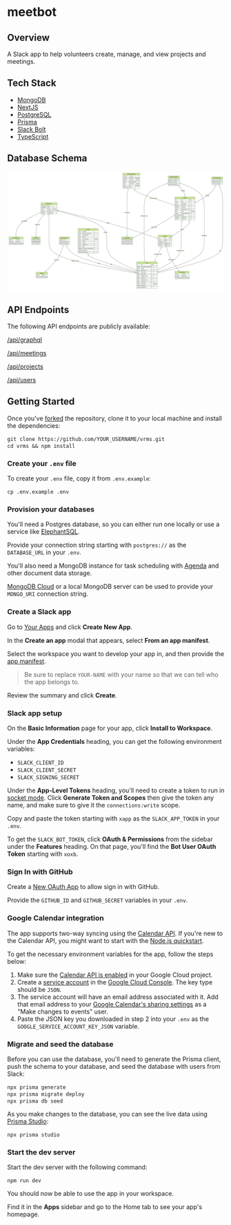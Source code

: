 # meetbot

## Overview

A Slack app to help volunteers create, manage, and view projects and meetings.

## Tech Stack

- [MongoDB](https://github.com/mongodb/node-mongodb-native)
- [NextJS](https://nextjs.org/)
- [PostgreSQL](https://www.postgresql.org/)
- [Prisma](https://www.prisma.io/)
- [Slack Bolt](https://slack.dev/bolt-js/tutorial/getting-started)
- [TypeScript](https://www.typescriptlang.org/)

## Database Schema

![schema](/prisma/ERD.svg)

## API Endpoints

The following API endpoints are publicly available:

[/api/graphql](https://vrms-main.us-west-1.elasticbeanstalk.com/api/graphql)

[/api/meetings](https://vrms-main.us-west-1.elasticbeanstalk.com/api/meetings)

[/api/projects](https://vrms-main.us-west-1.elasticbeanstalk.com/api/projects)

[/api/users](https://vrms-main.us-west-1.elasticbeanstalk.com/api/users)

## Getting Started

Once you've [forked](https://github.com/tmshkr/vrms/fork) the repository,
clone it to your local machine and install the dependencies:

```
git clone https://github.com/YOUR_USERNAME/vrms.git
cd vrms && npm install
```

### Create your `.env` file

To create your `.env` file, copy it from `.env.example`:

```
cp .env.example .env
```

### Provision your databases

You'll need a Postgres database, so you can either run one locally
or use a service like [ElephantSQL](https://www.elephantsql.com/).

Provide your connection string starting with `postgres://` as the `DATABASE_URL` in your `.env`.

You'll also need a MongoDB instance for task scheduling with [Agenda](https://github.com/agenda/agenda) and other document data storage.

[MongoDB Cloud](https://www.mongodb.com/cloud) or a local MongoDB server
can be used to provide your `MONGO_URI` connection string.

### Create a Slack app

Go to [Your Apps](https://api.slack.com/apps) and click **Create New App**.

In the **Create an app** modal that appears, select **From an app manifest**.

Select the workspace you want to develop your app in, and then provide the [app manifest](./apps/slackbot/app-manifest.yaml).

> Be sure to replace `YOUR-NAME` with your name so that we can tell who the app belongs to.

Review the summary and click **Create**.

### Slack app setup

On the **Basic Information** page for your app, click **Install to Workspace**.

Under the **App Credentials** heading, you can get the following environment variables:

- `SLACK_CLIENT_ID`
- `SLACK_CLIENT_SECRET`
- `SLACK_SIGNING_SECRET`

Under the **App-Level Tokens** heading, you'll need to create a token to run in [socket mode](https://api.slack.com/apis/connections/socket). Click **Generate Token and Scopes** then give the token any name, and make sure to give it the `connections:write` scope.

Copy and paste the token starting with `xapp` as the `SLACK_APP_TOKEN` in your `.env`.

To get the `SLACK_BOT_TOKEN`, click **OAuth & Permissions** from the sidebar under the **Features** heading.
On that page, you'll find the **Bot User OAuth Token** starting with `xoxb`.

### Sign In with GitHub

Create a [New OAuth App](https://github.com/settings/developers) to allow sign in with GitHub.

Provide the `GITHUB_ID` and `GITHUB_SECRET` variables in your `.env`.

### Google Calendar integration

The app supports two-way syncing using the [Calendar API](https://developers.google.com/calendar/api). If you're new to the Calendar API, you might want to start with the [Node.js quickstart](https://developers.google.com/calendar/api/quickstart/nodejs).

To get the necessary environment variables for the app, follow the steps below:

1. Make sure the [Calendar API is enabled](https://console.cloud.google.com/marketplace/product/google/calendar-json.googleapis.com) in your Google Cloud project.
2. Create a [service account](https://developers.google.com/identity/protocols/oauth2/service-account#creatinganaccount) in the [Google Cloud Console](https://console.cloud.google.com/iam-admin/serviceaccounts). The key type should be `JSON`.
3. The service account will have an email address associated with it. Add that email address to your [Google Calendar's sharing settings](https://support.google.com/calendar/answer/37082) as a "Make changes to events" user.
4. Paste the JSON key you downloaded in step 2 into your `.env` as the `GOOGLE_SERVICE_ACCOUNT_KEY_JSON` variable.

### Migrate and seed the database

Before you can use the database, you'll need to generate the Prisma client, push the schema to your database, and seed the database with users from Slack:

```
npx prisma generate
npx prisma migrate deploy
npx prisma db seed
```

As you make changes to the database, you can see the live data using [Prisma Studio](https://www.prisma.io/studio):

```
npx prisma studio
```

### Start the dev server

Start the dev server with the following command:

```
npm run dev
```

You should now be able to use the app in your workspace.

Find it in the **Apps** sidebar and go to the Home tab to see your app's homepage.
